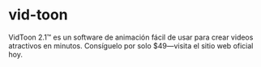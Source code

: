 # vid-toon
VidToon 2.1™ es un software de animación fácil de usar para crear videos atractivos en minutos. Consíguelo por solo $49—visita el sitio web oficial hoy.
